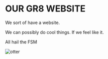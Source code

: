 # OUR GR8 WEBSITE
We sort of have a website.

We can possibly do cool things. If we feel like it.

All hail the FSM

![otter](http://ottersquad.github.io/ottersquadimage.png)
